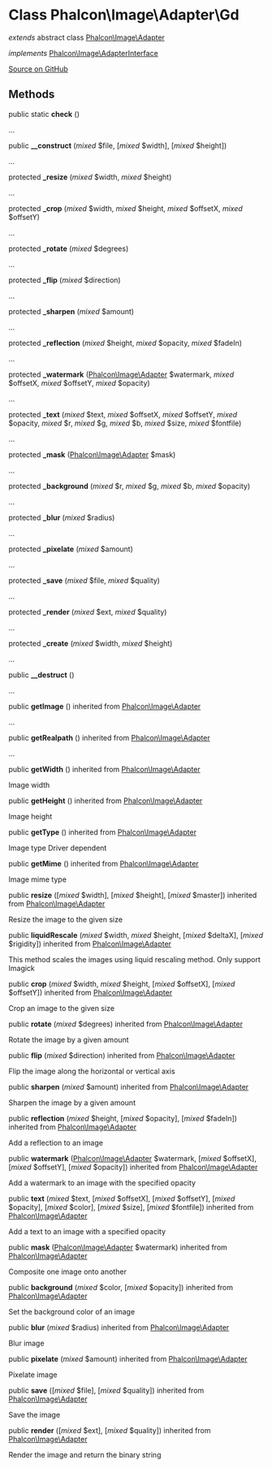 # Class **Phalcon\\Image\\Adapter\\Gd**

*extends* abstract class [Phalcon\Image\Adapter](/en/3.1.2/api/Phalcon_Image_Adapter)

*implements* [Phalcon\Image\AdapterInterface](/en/3.1.2/api/Phalcon_Image_AdapterInterface)

<a href="https://github.com/phalcon/cphalcon/blob/master/phalcon/image/adapter/gd.zep" class="btn btn-default btn-sm">Source on GitHub</a>

## Methods
public static  **check** ()

...


public  **__construct** (*mixed* $file, [*mixed* $width], [*mixed* $height])

...


protected  **_resize** (*mixed* $width, *mixed* $height)

...


protected  **_crop** (*mixed* $width, *mixed* $height, *mixed* $offsetX, *mixed* $offsetY)

...


protected  **_rotate** (*mixed* $degrees)

...


protected  **_flip** (*mixed* $direction)

...


protected  **_sharpen** (*mixed* $amount)

...


protected  **_reflection** (*mixed* $height, *mixed* $opacity, *mixed* $fadeIn)

...


protected  **_watermark** ([Phalcon\Image\Adapter](/en/3.1.2/api/Phalcon_Image_Adapter) $watermark, *mixed* $offsetX, *mixed* $offsetY, *mixed* $opacity)

...


protected  **_text** (*mixed* $text, *mixed* $offsetX, *mixed* $offsetY, *mixed* $opacity, *mixed* $r, *mixed* $g, *mixed* $b, *mixed* $size, *mixed* $fontfile)

...


protected  **_mask** ([Phalcon\Image\Adapter](/en/3.1.2/api/Phalcon_Image_Adapter) $mask)

...


protected  **_background** (*mixed* $r, *mixed* $g, *mixed* $b, *mixed* $opacity)

...


protected  **_blur** (*mixed* $radius)

...


protected  **_pixelate** (*mixed* $amount)

...


protected  **_save** (*mixed* $file, *mixed* $quality)

...


protected  **_render** (*mixed* $ext, *mixed* $quality)

...


protected  **_create** (*mixed* $width, *mixed* $height)

...


public  **__destruct** ()

...


public  **getImage** () inherited from [Phalcon\Image\Adapter](/en/3.1.2/api/Phalcon_Image_Adapter)

...


public  **getRealpath** () inherited from [Phalcon\Image\Adapter](/en/3.1.2/api/Phalcon_Image_Adapter)

...


public  **getWidth** () inherited from [Phalcon\Image\Adapter](/en/3.1.2/api/Phalcon_Image_Adapter)

Image width



public  **getHeight** () inherited from [Phalcon\Image\Adapter](/en/3.1.2/api/Phalcon_Image_Adapter)

Image height



public  **getType** () inherited from [Phalcon\Image\Adapter](/en/3.1.2/api/Phalcon_Image_Adapter)

Image type
Driver dependent



public  **getMime** () inherited from [Phalcon\Image\Adapter](/en/3.1.2/api/Phalcon_Image_Adapter)

Image mime type



public  **resize** ([*mixed* $width], [*mixed* $height], [*mixed* $master]) inherited from [Phalcon\Image\Adapter](/en/3.1.2/api/Phalcon_Image_Adapter)

Resize the image to the given size



public  **liquidRescale** (*mixed* $width, *mixed* $height, [*mixed* $deltaX], [*mixed* $rigidity]) inherited from [Phalcon\Image\Adapter](/en/3.1.2/api/Phalcon_Image_Adapter)

This method scales the images using liquid rescaling method. Only support Imagick



public  **crop** (*mixed* $width, *mixed* $height, [*mixed* $offsetX], [*mixed* $offsetY]) inherited from [Phalcon\Image\Adapter](/en/3.1.2/api/Phalcon_Image_Adapter)

Crop an image to the given size



public  **rotate** (*mixed* $degrees) inherited from [Phalcon\Image\Adapter](/en/3.1.2/api/Phalcon_Image_Adapter)

Rotate the image by a given amount



public  **flip** (*mixed* $direction) inherited from [Phalcon\Image\Adapter](/en/3.1.2/api/Phalcon_Image_Adapter)

Flip the image along the horizontal or vertical axis



public  **sharpen** (*mixed* $amount) inherited from [Phalcon\Image\Adapter](/en/3.1.2/api/Phalcon_Image_Adapter)

Sharpen the image by a given amount



public  **reflection** (*mixed* $height, [*mixed* $opacity], [*mixed* $fadeIn]) inherited from [Phalcon\Image\Adapter](/en/3.1.2/api/Phalcon_Image_Adapter)

Add a reflection to an image



public  **watermark** ([Phalcon\Image\Adapter](/en/3.1.2/api/Phalcon_Image_Adapter) $watermark, [*mixed* $offsetX], [*mixed* $offsetY], [*mixed* $opacity]) inherited from [Phalcon\Image\Adapter](/en/3.1.2/api/Phalcon_Image_Adapter)

Add a watermark to an image with the specified opacity



public  **text** (*mixed* $text, [*mixed* $offsetX], [*mixed* $offsetY], [*mixed* $opacity], [*mixed* $color], [*mixed* $size], [*mixed* $fontfile]) inherited from [Phalcon\Image\Adapter](/en/3.1.2/api/Phalcon_Image_Adapter)

Add a text to an image with a specified opacity



public  **mask** ([Phalcon\Image\Adapter](/en/3.1.2/api/Phalcon_Image_Adapter) $watermark) inherited from [Phalcon\Image\Adapter](/en/3.1.2/api/Phalcon_Image_Adapter)

Composite one image onto another



public  **background** (*mixed* $color, [*mixed* $opacity]) inherited from [Phalcon\Image\Adapter](/en/3.1.2/api/Phalcon_Image_Adapter)

Set the background color of an image



public  **blur** (*mixed* $radius) inherited from [Phalcon\Image\Adapter](/en/3.1.2/api/Phalcon_Image_Adapter)

Blur image



public  **pixelate** (*mixed* $amount) inherited from [Phalcon\Image\Adapter](/en/3.1.2/api/Phalcon_Image_Adapter)

Pixelate image



public  **save** ([*mixed* $file], [*mixed* $quality]) inherited from [Phalcon\Image\Adapter](/en/3.1.2/api/Phalcon_Image_Adapter)

Save the image



public  **render** ([*mixed* $ext], [*mixed* $quality]) inherited from [Phalcon\Image\Adapter](/en/3.1.2/api/Phalcon_Image_Adapter)

Render the image and return the binary string



